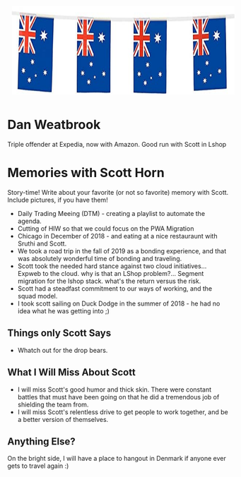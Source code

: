 <img src="../images/aussie.jpg" alt="A Flag" style="float:center; margin:10px;" width="100%" height="200"/>

# Dan Weatbrook
Triple offender at Expedia, now with Amazon.  Good run with Scott in Lshop

# Memories with Scott Horn

Story-time! Write about your favorite (or not so favorite) memory with Scott. Include pictures, if you have them!

* Daily Trading Meeing (DTM) - creating a playlist to automate the agenda.
* Cutting of HIW so that we could focus on the PWA Migration
* Chicago in December of 2018 - and eating at a nice restauraunt with Sruthi and Scott.
* We took a road trip in the fall of 2019 as a bonding experience, and that was absolutely wonderful time of bonding and traveling.  
* Scott took the needed hard stance against two cloud initiatives...  Expweb to the cloud.  why is that an LShop problem?...   Segment migration for the lshop stack.  what's the return versus the risk.
* Scott had a steadfast commitment to our ways of working, and the squad model.
* I took scott sailing on Duck Dodge in the summer of 2018 - he had no idea what he was getting into ;)


## Things only Scott Says

- Whatch out for the drop bears.

## What I Will Miss About Scott
- I will miss Scott's good humor and thick skin.  There were constant battles that must have been going on that he did a tremendous job of shielding the team from.
- I will miss Scott's relentless drive to get people to work together, and be a better version of themselves.


## Anything Else?
On the bright side, I will have a place to hangout in Denmark if anyone ever gets to travel again :)
